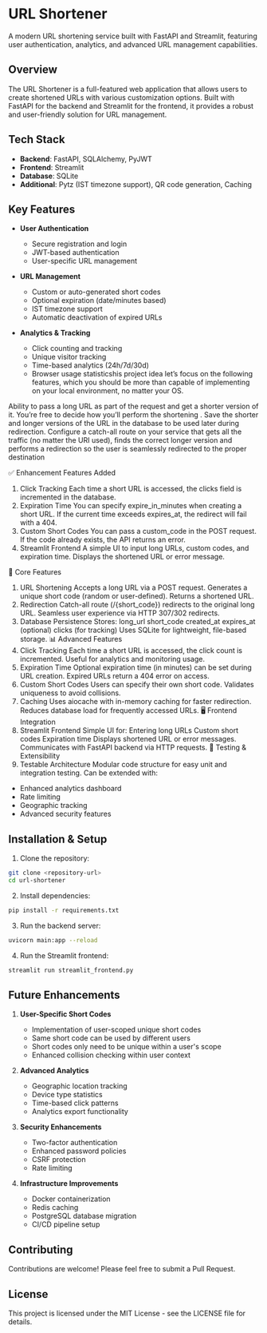 # URL Shortener

A modern URL shortening service built with FastAPI and Streamlit, featuring user authentication, analytics, and advanced URL management capabilities.

## Overview

The URL Shortener is a full-featured web application that allows users to create shortened URLs with various customization options. Built with FastAPI for the backend and Streamlit for the frontend, it provides a robust and user-friendly solution for URL management.

## Tech Stack

- **Backend**: FastAPI, SQLAlchemy, PyJWT
- **Frontend**: Streamlit
- **Database**: SQLite
- **Additional**: Pytz (IST timezone support), QR code generation, Caching

## Key Features

- **User Authentication**
  - Secure registration and login
  - JWT-based authentication
  - User-specific URL management

- **URL Management**
  - Custom or auto-generated short codes
  - Optional expiration (date/minutes based)
  - IST timezone support
  - Automatic deactivation of expired URLs

- **Analytics & Tracking**
  - Click counting and tracking
  - Unique visitor tracking
  - Time-based analytics (24h/7d/30d)
  - Browser usage statisticshis project idea let’s focus on the following features, which you should be more than capable of implementing on your local environment, no matter your OS.

Ability to pass a long URL as part of the request and get a shorter version of it. You’re free to decide how you’ll perform the shortening .
Save the shorter and longer versions of the URL in the database to be used later during redirection.
Configure a catch-all route on your service that gets all the traffic (no matter the URI used), finds the correct longer version and performs a redirection so the user is seamlessly redirected to the proper destination

✅ Enhancement Features Added
1. Click Tracking
Each time a short URL is accessed, the clicks field is incremented in the database.
2. Expiration Time
You can specify expire_in_minutes when creating a short URL.
If the current time exceeds expires_at, the redirect will fail with a 404.
3. Custom Short Codes
You can pass a custom_code in the POST request.
If the code already exists, the API returns an error.
4. Streamlit Frontend
A simple UI to input long URLs, custom codes, and expiration time.
Displays the shortened URL or error message.


🚀 Core Features
1. URL Shortening
Accepts a long URL via a POST request.
Generates a unique short code (random or user-defined).
Returns a shortened URL.
2. Redirection
Catch-all route (/{short_code}) redirects to the original long URL.
Seamless user experience via HTTP 307/302 redirects.
3. Database Persistence
Stores:
long_url
short_code
created_at
expires_at (optional)
clicks (for tracking)
Uses SQLite for lightweight, file-based storage.
📊 Advanced Features
4. Click Tracking
Each time a short URL is accessed, the click count is incremented.
Useful for analytics and monitoring usage.
5. Expiration Time
Optional expiration time (in minutes) can be set during URL creation.
Expired URLs return a 404 error on access.
6. Custom Short Codes
Users can specify their own short code.
Validates uniqueness to avoid collisions.
7. Caching
Uses aiocache with in-memory caching for faster redirection.
Reduces database load for frequently accessed URLs.
🖥️ Frontend Integration
8. Streamlit Frontend
Simple UI for:
Entering long URLs
Custom short codes
Expiration time
Displays shortened URL or error messages.
Communicates with FastAPI backend via HTTP requests.
🧪 Testing & Extensibility
9. Testable Architecture
Modular code structure for easy unit and integration testing.
Can be extended with:
- Enhanced analytics dashboard
- Rate limiting
- Geographic tracking
- Advanced security features

## Installation & Setup

1. Clone the repository:
```bash
git clone <repository-url>
cd url-shortener
```

2. Install dependencies:
```bash
pip install -r requirements.txt
```

3. Run the backend server:
```bash
uvicorn main:app --reload
```

4. Run the Streamlit frontend:
```bash
streamlit run streamlit_frontend.py
```

## Future Enhancements

1. **User-Specific Short Codes**
   - Implementation of user-scoped unique short codes
   - Same short code can be used by different users
   - Short codes only need to be unique within a user's scope
   - Enhanced collision checking within user context

2. **Advanced Analytics**
   - Geographic location tracking
   - Device type statistics
   - Time-based click patterns
   - Analytics export functionality

3. **Security Enhancements**
   - Two-factor authentication
   - Enhanced password policies
   - CSRF protection
   - Rate limiting

4. **Infrastructure Improvements**
   - Docker containerization
   - Redis caching
   - PostgreSQL database migration
   - CI/CD pipeline setup

## Contributing

Contributions are welcome! Please feel free to submit a Pull Request.

## License

This project is licensed under the MIT License - see the LICENSE file for details.
